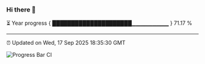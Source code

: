 ### Hi there 👋

⏳ Year progress { █████████████████████▁▁▁▁▁▁▁▁▁ } 71.17 %

---

⏰ Updated on Wed, 17 Sep 2025 18:35:30 GMT

![Progress Bar CI](https://github.com/DhruviPatel157/GitHub-Actions-Demo/workflows/Progress%20Bar%20CI/badge.svg)
